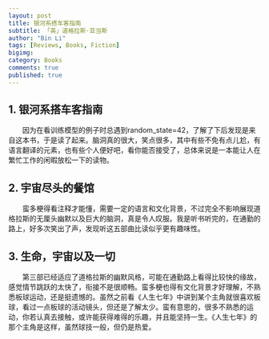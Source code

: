 ```yaml
---
layout: post
title: 银河系搭车客指南
subtitle: 「英」道格拉斯·亚当斯
author: "Bin Li"
tags: [Reviews, Books, Fiction]
bigimg:
category: Books
comments: true
published: true
---
```


## 1. 银河系搭车客指南
　　因为在看训练模型的例子时总遇到random_state=42，了解了下后发现是来自这本书，于是读了起来。脑洞真的很大，笑点很多，其中有些不免有点儿尬，有语言翻译的元素，也有些个人便好吧，看你能否接受了，总体来说是一本能让人在繁忙工作的闲暇放松一下的读物。

## 2. 宇宙尽头的餐馆
　　蛮多梗得看注释才能懂，需要一定的语言和文化背景，不过完全不影响展现道格拉斯的无厘头幽默以及巨大的脑洞，真是令人叹服。我是听书听完的，在通勤的路上，好多次笑出了声，发现听这五部曲比读似乎更有趣味性。

## 3. 生命，宇宙以及一切
　　第三部已经适应了道格拉斯的幽默风格，可能在通勤路上看得比较快的缘故，感觉情节跳跃的太快了，衔接不是很顺畅。蛮多梗也得有文化背景才好理解，不熟悉板球运动，还是挺遗憾的。虽然之前看《人生七年》中讲到某个主角就很喜欢板球，看过一点板球的活动镜头，但还是了解太少。蛮有意思的，很多不熟悉的运动，你若认真去接触，或许能获得难得的乐趣，并且能坚持一生。《人生七年》的那个主角是这样，虽然球技一般，但仍是热爱。